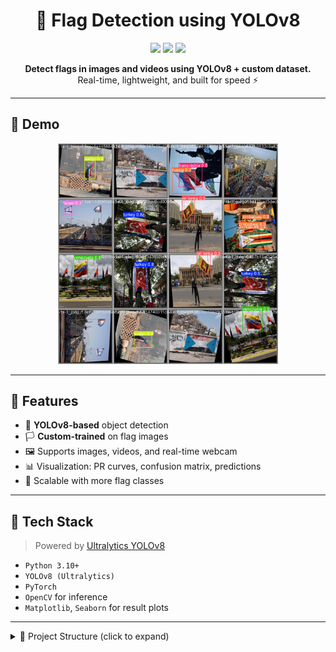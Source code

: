 
<h1 align="center">🏁 Flag Detection using YOLOv8</h1>

<p align="center">
  <img src="https://img.shields.io/github/languages/top/7mgppp1903/flag-detection-YOLOv8?style=for-the-badge" />
  <img src="https://img.shields.io/github/last-commit/7mgppp1903/flag-detection-YOLOv8?style=for-the-badge" />
  <img src="https://img.shields.io/github/license/7mgppp1903/flag-detection-YOLOv8?style=for-the-badge" />
</p>

<p align="center">
  <b>Detect flags in images and videos using YOLOv8 + custom dataset.</b><br>
  Real-time, lightweight, and built for speed ⚡
</p>

---

## 📸 Demo

<p align="center">
  <img src="results/val_batch1_pred.jpg" alt="demo" width="70%">
</p>

---

## 🚀 Features

- 🎯 **YOLOv8-based** object detection
- 🏳️ **Custom-trained** on flag images
- 🖼️ Supports images, videos, and real-time webcam
- 📊 Visualization: PR curves, confusion matrix, predictions
- 🧠 Scalable with more flag classes

---

## 🧰 Tech Stack

> Powered by [Ultralytics YOLOv8](https://github.com/ultralytics/ultralytics)

- `Python 3.10+`
- `YOLOv8 (Ultralytics)`
- `PyTorch`
- `OpenCV` for inference
- `Matplotlib`, `Seaborn` for result plots

---

<details>
<summary>📁 Project Structure (click to expand)</summary>


